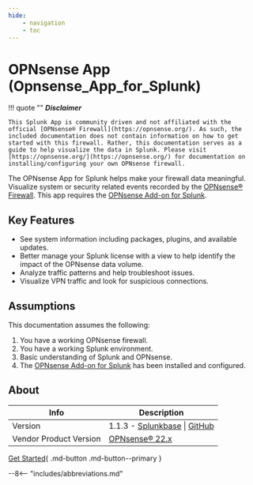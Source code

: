 ```yaml
---
hide:
    - navigation
    - toc
---
```

# OPNsense App (Opnsense_App_for_Splunk)

!!! quote ""
    __*Disclaimer*__

    This Splunk App is community driven and not affiliated with the official [OPNsense® Firewall](https://opnsense.org/). As such, the included documentation does not contain information on how to get started with this firewall. Rather, this documentation serves as a guide to help visualize the data in Splunk. Please visit [https://opnsense.org/](https://opnsense.org/) for documentation on installing/configuring your own OPNsense firewall.

The OPNsense App for Splunk helps make your firewall data meaningful. Visualize system or security related events recorded by the [OPNsense® Firewall](https://opnsense.org/). This app requires the [OPNsense Add-on for Splunk](https://splunkbase.splunk.com/app/4538/).

## Key Features

* See system information including packages, plugins, and available updates.
* Better manage your Splunk license with a view to help identify the impact of the OPNsense data volume.
* Analyze traffic patterns and help troubleshoot issues.
* Visualize VPN traffic and look for suspicious connections.

## Assumptions

This documentation assumes the following:

1. You have a working OPNsense firewall.
2. You have a working Splunk environment.
3. Basic understanding of Splunk and OPNsense.
4. The [OPNsense Add-on for Splunk](https://splunkbase.splunk.com/app/4538/) has been installed and configured.

## About

Info | Description
---- | -----------
Version | 1.1.3 - [Splunkbase](https://splunkbase.splunk.com/app/5372/) \| [GitHub](https://github.com/ZachChristensen28/Opnsense_App_for_Splunk)
Vendor Product Version | [OPNsense® 22.x](https://opnsense.org/)

[Get Started](getting-started/app-dependencies/){ .md-button .md-button--primary }

--8<-- "includes/abbreviations.md"
